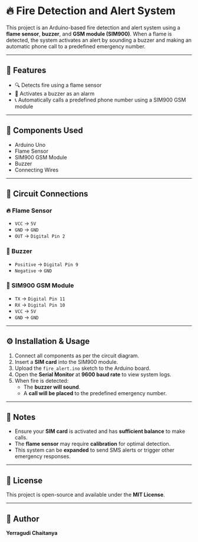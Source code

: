 # 🔥 Fire Detection and Alert System

This project is an Arduino-based fire detection and alert system using a **flame sensor**, **buzzer**, and **GSM module (SIM900)**. When a flame is detected, the system activates an alert by sounding a buzzer and making an automatic phone call to a predefined emergency number.

---

## 🚀 Features

- 🔍 Detects fire using a flame sensor  
- 🚨 Activates a buzzer as an alarm  
- 📞 Automatically calls a predefined phone number using a SIM900 GSM module  

---

## 🧰 Components Used

- Arduino Uno  
- Flame Sensor  
- SIM900 GSM Module  
- Buzzer  
- Connecting Wires  

---

## 🔌 Circuit Connections

### 🔥 Flame Sensor
- `VCC` → `5V`  
- `GND` → `GND`  
- `OUT` → `Digital Pin 2`  

### 🔔 Buzzer
- `Positive` → `Digital Pin 9`  
- `Negative` → `GND`  

### 📶 SIM900 GSM Module
- `TX` → `Digital Pin 11`  
- `RX` → `Digital Pin 10`  
- `VCC` → `5V`  
- `GND` → `GND`  

---

## ⚙️ Installation & Usage

1. Connect all components as per the circuit diagram.  
2. Insert a **SIM card** into the SIM900 module.  
3. Upload the `fire_alert.ino` sketch to the Arduino board.  
4. Open the **Serial Monitor** at **9600 baud rate** to view system logs.  
5. When fire is detected:
   - The **buzzer will sound**.
   - A **call will be placed** to the predefined emergency number.

---

## 📝 Notes

- Ensure your **SIM card** is activated and has **sufficient balance** to make calls.  
- The **flame sensor** may require **calibration** for optimal detection.  
- This system can be **expanded** to send SMS alerts or trigger other emergency responses.

---

## 📄 License

This project is open-source and available under the **MIT License**.

---

## 👤 Author

**Yerragudi Chaitanya**

